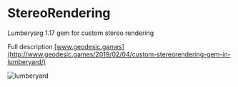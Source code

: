 # StereoRendering
Lumberyarg 1.17 gem for custom stereo rendering

Full description [www.geodesic.games](http://www.geodesic.games/2019/02/04/custom-stereorendering-gem-in-lumberyard/)

![lumberyard](https://gamedev.amazon.com/forums/storage/attachments/8132-lumberyard6.jpg)

